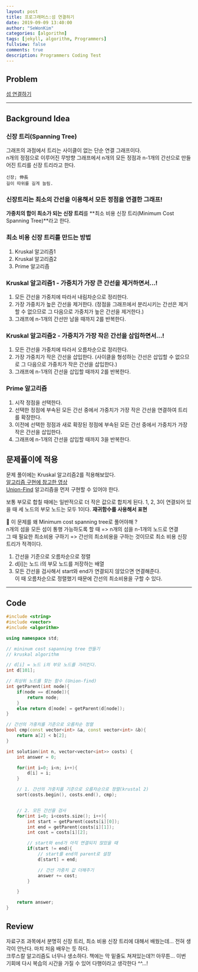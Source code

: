```yaml
---
layout: post
title: 프로그래머스:섬 연결하기
date: 2019-09-09 13:40:00
author: "SeWonKim"
categories: [algorithm]
tags: [jekyll, algorithm, Programmers]
fullview: false
comments: true
description: Programmers Coding Test
---
```


## Problem

[섬 연결하기](https://programmers.co.kr/learn/courses/30/lessons/42861)

---

## Background Idea

### 신장 트리(Spanning Tree)

그래프의 과점에서 트리는 사이클이 없는 단순 연결 그래프이다.  
n개의 정점으로 이루어진 무방향 그래프에서 n개의 모든 정점과 n-1개의 간선으로 만들어진 트리를 신장 트리라고 한다.

```
신장; 伸長
길이 따위를 길게 늘림.
```

### 신장트리는 최소의 간선을 이용해서 모든 정점을 연결한 그래프!

**가중치의 합이 최소가 되는 신장 트리**를 **최소 비용 신장 트리(Minimum Cost Spanning Tree)**라고 한다.

### 최소 비용 신장 트리를 만드는 방법

1. Kruskal 알고리즘1
2. Kruskal 알고리즘2
3. Prime 알고리즘

### Kruskal 알고리즘1 - 가중치가 가장 큰 간선을 제거하면서...!

1. 모든 간선을 가중치에 따라서 내림차순으로 정리한다.
2. 가장 가중치가 높은 간선을 제거한다. (정점을 그래프에서 분리시키는 간선은 제거할 수 없으므로 그 다음으로 가중치가 높은 간선을 제거한다.)
3. 그래프에 n-1개의 간선만 남을 때까지 2를 반복한다.

### Kruskal 알고리즘2 - 가중치가 가장 작은 간선을 삽입하면서...!

1. 모든 간선을 가중치에 따라서 오름차순으로 정리한다.
2. 가장 가중치가 작은 간선을 삽입한다. (사이클을 형성하는 간선은 삽입할 수 없으므로 그 다음으로 가중치가 작은 간선을 삽입한다.)
3. 그래프에 n-1개의 간선을 삽입할 때까지 2를 반복한다.

### Prime 알고리즘

1. 시작 정점을 선택한다.
2. 선택한 정점에 부속된 모든 간선 중에서 가중치가 가장 작은 간선을 연결하여 트리를 확장한다.
3. 이전에 선택한 정점과 새로 확장된 정점에 부속된 모든 간선 중에서 가중치가 가장 작은 간선을 삽입한다.
4. 그래프에 n-1개의 간선을 삽입할 때까지 3을 반복한다.

## 문제풀이에 적용

문제 풀이에는 Kruskal 알고리즘2를 적용해보았다.  
[알고리즘 구현에 참고한 영상](https://www.youtube.com/watch?v=LQ3JHknGy8c)  
[Union-Find](https://www.youtube.com/watch?v=AMByrd53PHM) 알고리즘을 먼저 구현할 수 있어야 한다.

보통 부모로 합칠 때에는 일반적으로 더 작은 값으로 합치게 된다.
1, 2, 3이 연결되어 있을 때 세 노드의 부모 노드는 모두 1이다. **재귀함수를 사용해서 표현**

🍎 이 문제를 왜 Minimum cost spanning tree로 풀어야해 ?  
n개의 섬을 모든 섬이 통행 가능하도록 할 때 => n개의 섬을 n-1개의 노드로 연결  
그 때 필요한 최소비용 구하기 => 간선의 최소비용을 구하는 것이므로 최소 비용 신장 트리가 적격이다.

1. 간선을 기준으로 오름차순으로 정렬
2. d[i]는 노드 i의 부모 노드를 저장하는 배열
3. 모든 간선을 검사해서 start와 end가 연결되지 않았으면 연결해준다.  
   이 때 오름차순으로 정렬했기 때문에 간선의 최소비용을 구할 수 있다.

---

## Code

```cpp
#include <string>
#include <vector>
#include <algorithm>

using namespace std;

// mininum cost sapanning tree 만들기
// kruskal algorithm

// d[i] = 노드 i의 부모 노드를 가리킨다.
int d[101];

// 최상위 노드를 찾는 함수 (Union-find)
int getParent(int node){
    if(node == d[node]){
        return node;
    }
    else return d[node] = getParent(d[node]);
}

// 간선의 가중치를 기준으로 오름차순 정렬
bool cmp(const vector<int> &a, const vector<int> &b){
    return a[2] < b[2];
}

int solution(int n, vector<vector<int>> costs) {
    int answer = 0;

    for(int i=0; i<n; i++){
        d[i] = i;
    }

    // 1. 간선의 가중치를 기준으로 오름차순으로 정렬(krustal 2)
    sort(costs.begin(), costs.end(), cmp);


    // 2. 모든 간선을 검사
    for(int i=0; i<costs.size(); i++){
        int start = getParent(costs[i][0]);
        int end = getParent(costs[i][1]);
        int cost = costs[i][2];

        // start와 end가 아직 연결되지 않았을 때
        if(start != end){
            // start를 end의 parent로 설정
            d[start] = end;

            // 간선 가중치 값 더해주기
            answer += cost;
        }

    }

    return answer;
}
```

## Review

자료구조 과목에서 분명히 신장 트리, 최소 비용 신장 트리에 대해서 배웠는데... 전혀 생각이 안난다. 마치 처음 배우는 듯 하다.  
크루스칼 알고리즘도 너무나 생소하다. 책에는 막 밑줄도 쳐져있는데?! 아무튼... 이번 기회에 다시 복습의 시간을 가질 수 있어 다행이라고 생각한다 ^^...!
